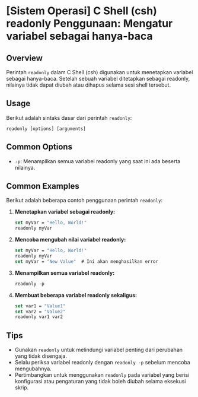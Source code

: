 # [Sistem Operasi] C Shell (csh) readonly Penggunaan: Mengatur variabel sebagai hanya-baca

## Overview
Perintah `readonly` dalam C Shell (csh) digunakan untuk menetapkan variabel sebagai hanya-baca. Setelah sebuah variabel ditetapkan sebagai readonly, nilainya tidak dapat diubah atau dihapus selama sesi shell tersebut.

## Usage
Berikut adalah sintaks dasar dari perintah `readonly`:

```
readonly [options] [arguments]
```

## Common Options
- `-p`: Menampilkan semua variabel readonly yang saat ini ada beserta nilainya.

## Common Examples
Berikut adalah beberapa contoh penggunaan perintah `readonly`:

1. **Menetapkan variabel sebagai readonly:**
   ```csh
   set myVar = "Hello, World!"
   readonly myVar
   ```

2. **Mencoba mengubah nilai variabel readonly:**
   ```csh
   set myVar = "Hello, World!"
   readonly myVar
   set myVar = "New Value"  # Ini akan menghasilkan error
   ```

3. **Menampilkan semua variabel readonly:**
   ```csh
   readonly -p
   ```

4. **Membuat beberapa variabel readonly sekaligus:**
   ```csh
   set var1 = "Value1"
   set var2 = "Value2"
   readonly var1 var2
   ```

## Tips
- Gunakan `readonly` untuk melindungi variabel penting dari perubahan yang tidak disengaja.
- Selalu periksa variabel readonly dengan `readonly -p` sebelum mencoba mengubahnya.
- Pertimbangkan untuk menggunakan `readonly` pada variabel yang berisi konfigurasi atau pengaturan yang tidak boleh diubah selama eksekusi skrip.